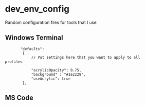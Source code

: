 # dev_env_config
Random configuration files for tools that I use

## Windows Terminal

```
       "defaults":
        {
            // Put settings here that you want to apply to all profiles

            "acrylicOpacity": 0.75,
            "background" : "#1e2229",
            "useAcrylic": true
        },
```        

## MS Code
